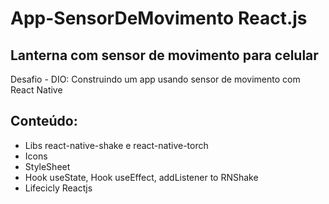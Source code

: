 # App-SensorDeMovimento React.js

## Lanterna com sensor de movimento para celular

Desafio - DIO: Construindo um app usando sensor de movimento com React Native

## Conteúdo:

 - Libs react-native-shake e react-native-torch
 - Icons
 - StyleSheet
 - Hook useState, Hook useEffect, addListener to RNShake
 - Lifecicly Reactjs
